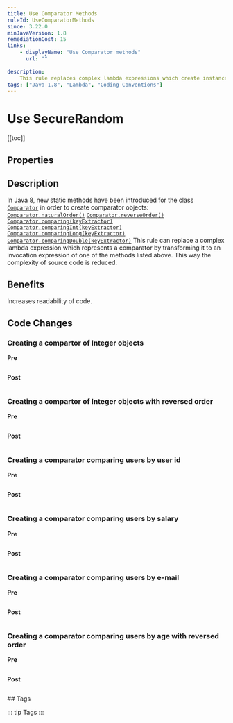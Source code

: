```yaml
---
title: Use Comparator Methods
ruleId: UseComparatorMethods
since: 3.22.0
minJavaVersion: 1.8
remediationCost: 15
links:
    - displayName: "Use Comparator methods"
      url: ""
    
description:
    This rule replaces complex lambda expressions which create instances of 'java.util.Comparator' by expressions of less complexity. This can be accomplished with the help of static method invocations of the class 'java.util.Comparator'.
tags: ["Java 1.8", "Lambda", "Coding Conventions"]
---
```


# Use SecureRandom

[[toc]]

## Properties

<RuleProperties />

## Description

In Java 8, new static methods have been introduced for the class  [`Comparator`](https://docs.oracle.com/javase/8/docs/api/java/util/Comparator.html) in order to create comparator objects: 
[`Comparator.naturalOrder()`](https://docs.oracle.com/javase/8/docs/api/java/util/Comparator.html#naturalOrder--) 
[`Comparator.reverseOrder()`](https://docs.oracle.com/javase/8/docs/api/java/util/Comparator.html#reverseOrder--) 
[`Comparator.comparing(keyExtractor)`](https://docs.oracle.com/javase/8/docs/api/java/util/Comparator.html#comparing-java.util.function.Function-) 
[`Comparator.comparingInt(keyExtractor)`](https://docs.oracle.com/javase/8/docs/api/java/util/Comparator.html#comparingInt-java.util.function.ToIntFunction-) 
[`Comparator.comparingLong(keyExtractor)`](https://docs.oracle.com/javase/8/docs/api/java/util/Comparator.html#comparingLong-java.util.function.ToLongFunction-) 
[`Comparator.comparingDouble(keyExtractor)`](https://docs.oracle.com/javase/8/docs/api/java/util/Comparator.html#comparingDouble-java.util.function.ToDoubleFunction-) 
This rule can replace a complex lambda expression which represents a comparator by transforming it to an invocation expression of one of the methods listed above. This way the complexity of source code is reduced.

## Benefits

Increases readability of code.

## Code Changes


### Creating a compartor of Integer objects

__Pre__
```java

```

__Post__
```java

```

### Creating a compartor of Integer objects with reversed order

__Pre__
```java

```

__Post__
```java

```


### Creating a comparator comparing users by user id

__Pre__
```java

```

__Post__
```java

```

### Creating a comparator comparing users by salary

__Pre__
```java

```

__Post__
```java

```

### Creating a comparator comparing users by e-mail

__Pre__
```java

```

__Post__
```java

```


### Creating a comparator comparing users by age with reversed order

__Pre__
```java

```

__Post__
```java

```




<VersionNotice />
## Tags

::: tip Tags
<TagLinks />
:::